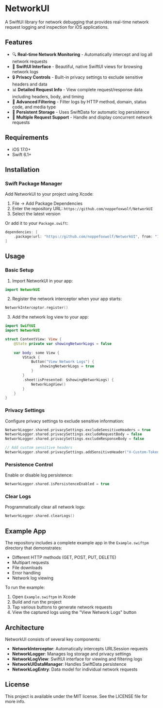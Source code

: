 # NetworkUI

A SwiftUI library for network debugging that provides real-time network request logging and inspection for iOS applications.

## Features

- 🔍 **Real-time Network Monitoring** - Automatically intercept and log all network requests
- 📱 **SwiftUI Interface** - Beautiful, native SwiftUI views for browsing network logs
- 🔒 **Privacy Controls** - Built-in privacy settings to exclude sensitive headers and data
- 📊 **Detailed Request Info** - View complete request/response data including headers, body, and timing
- 🎯 **Advanced Filtering** - Filter logs by HTTP method, domain, status code, and media type
- 💾 **Persistent Storage** - Uses SwiftData for automatic log persistence
- 🔄 **Multiple Request Support** - Handle and display concurrent network requests

## Requirements

- iOS 17.0+
- Swift 6.1+

## Installation

### Swift Package Manager

Add NetworkUI to your project using Xcode:

1. File → Add Package Dependencies
2. Enter the repository URL: `https://github.com/noppefoxwolf/NetworkUI`
3. Select the latest version

Or add it to your `Package.swift`:

```swift
dependencies: [
    .package(url: "https://github.com/noppefoxwolf/NetworkUI", from: "1.0.0")
]
```

## Usage

### Basic Setup

1. Import NetworkUI in your app:

```swift
import NetworkUI
```

2. Register the network interceptor when your app starts:

```swift
NetworkInterceptor.register()
```

3. Add the network log view to your app:

```swift
import SwiftUI
import NetworkUI

struct ContentView: View {
    @State private var showingNetworkLogs = false
    
    var body: some View {
        VStack {
            Button("View Network Logs") {
                showingNetworkLogs = true
            }
        }
        .sheet(isPresented: $showingNetworkLogs) {
            NetworkLogView()
        }
    }
}
```

### Privacy Settings

Configure privacy settings to exclude sensitive information:

```swift
NetworkLogger.shared.privacySettings.excludeSensitiveHeaders = true
NetworkLogger.shared.privacySettings.excludeRequestBody = false
NetworkLogger.shared.privacySettings.excludeResponseBody = false

// Add custom sensitive headers
NetworkLogger.shared.privacySettings.addSensitiveHeader("X-Custom-Token")
```

### Persistence Control

Enable or disable log persistence:

```swift
NetworkLogger.shared.isPersistenceEnabled = true
```

### Clear Logs

Programmatically clear all network logs:

```swift
NetworkLogger.shared.clearLogs()
```

## Example App

The repository includes a complete example app in the `Example.swiftpm` directory that demonstrates:

- Different HTTP methods (GET, POST, PUT, DELETE)
- Multipart requests
- File downloads
- Error handling
- Network log viewing

To run the example:

1. Open `Example.swiftpm` in Xcode
2. Build and run the project
3. Tap various buttons to generate network requests
4. View the captured logs using the "View Network Logs" button

## Architecture

NetworkUI consists of several key components:

- **NetworkInterceptor**: Automatically intercepts URLSession requests
- **NetworkLogger**: Manages log storage and privacy settings
- **NetworkLogView**: SwiftUI interface for viewing and filtering logs
- **NetworkUIDataManager**: Handles SwiftData persistence
- **NetworkLogEntry**: Data model for individual network requests

## License

This project is available under the MIT license. See the LICENSE file for more info.